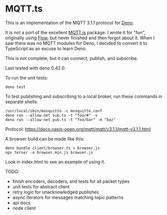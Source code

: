 # MQTT.ts

This is an implementation of the MQTT 3.1.1 protocol for [Deno](https://deno.land/).

It is _not_ a port of the excellent [MQTT.js](https://github.com/mqttjs/MQTT.js) package. I wrote it for "fun", originally using [Flow](https://flow.org/), but never finished and then forgot about it. When I saw there was no MQTT modules for Deno, I decided to convert it to TypeScript as an excuse to learn Deno.

This is not complete, but it can connect, publish, and subscribe.

Last tested with deno 0.42.0.

To run the unit tests:

```
deno test
```

To test publishing and subscribing to a local broker, run these commands in separate shells:

```
/usr/local/sbin/mosquitto -c mosquitto.conf
deno run --allow-net sub.ts -t "foo/#" -v
deno run --allow-net pub.ts -t "foo/bar" -m "baz"
```

Protocol: https://docs.oasis-open.org/mqtt/mqtt/v3.1.1/mqtt-v3.1.1.html

A browser build can be made like this:

```
deno bundle client/browser.ts > browser.js
npx terser -o browser.min.js browser.js
```

Look in index.html to see an example of using it.

TODO:

- finish encoders, decoders, and tests for all packet types
- unit tests for abstract client
- retry logic for unacknowledged publishes
- async iterators for messages matching topic patterns
- api docs
- node client

